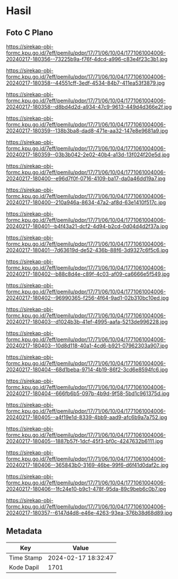 # Hasil

## Foto C Plano

https://sirekap-obj-formc.kpu.go.id/7eff/pemilu/pdpr/17/71/06/10/04/1771061004006-20240217-180356--73225b9a-f76f-4dcd-a996-c83e4f23c3b1.jpg

https://sirekap-obj-formc.kpu.go.id/7eff/pemilu/pdpr/17/71/06/10/04/1771061004006-20240217-180358--44551cff-3edf-4534-84b7-411ea53f3879.jpg

https://sirekap-obj-formc.kpu.go.id/7eff/pemilu/pdpr/17/71/06/10/04/1771061004006-20240217-180358--d8bd4d2d-a934-47c9-9613-449d4d366e2f.jpg

https://sirekap-obj-formc.kpu.go.id/7eff/pemilu/pdpr/17/71/06/10/04/1771061004006-20240217-180359--138b3ba8-dad8-471e-aa32-147e8e9681a9.jpg

https://sirekap-obj-formc.kpu.go.id/7eff/pemilu/pdpr/17/71/06/10/04/1771061004006-20240217-180359--03b3b042-2e02-40b4-a13d-13f024f20e5d.jpg

https://sirekap-obj-formc.kpu.go.id/7eff/pemilu/pdpr/17/71/06/10/04/1771061004006-20240217-180400--e96d7f0f-0716-4109-ba17-da0a46dd19a7.jpg

https://sirekap-obj-formc.kpu.go.id/7eff/pemilu/pdpr/17/71/06/10/04/1771061004006-20240217-180400--210a946a-8634-47a2-af8d-63e1410f517c.jpg

https://sirekap-obj-formc.kpu.go.id/7eff/pemilu/pdpr/17/71/06/10/04/1771061004006-20240217-180401--b4f43a21-dcf2-4d94-b2cd-0d04d4d2f37a.jpg

https://sirekap-obj-formc.kpu.go.id/7eff/pemilu/pdpr/17/71/06/10/04/1771061004006-20240217-180401--7d63619d-de52-436b-88f6-3d9327c6f5c6.jpg

https://sirekap-obj-formc.kpu.go.id/7eff/pemilu/pdpr/17/71/06/10/04/1771061004006-20240217-180402--b88c8d4e-c89f-4c03-af09-ca6666e5f549.jpg

https://sirekap-obj-formc.kpu.go.id/7eff/pemilu/pdpr/17/71/06/10/04/1771061004006-20240217-180402--96990365-f256-4f64-9ad1-02b310bc10ed.jpg

https://sirekap-obj-formc.kpu.go.id/7eff/pemilu/pdpr/17/71/06/10/04/1771061004006-20240217-180403--d1024b3b-41ef-4995-aafa-5213de996228.jpg

https://sirekap-obj-formc.kpu.go.id/7eff/pemilu/pdpr/17/71/06/10/04/1771061004006-20240217-180403--10d8d118-40a1-4cd6-b921-07962303a907.jpg

https://sirekap-obj-formc.kpu.go.id/7eff/pemilu/pdpr/17/71/06/10/04/1771061004006-20240217-180404--68d1beba-9714-4b19-86f2-3cd6e8594fc6.jpg

https://sirekap-obj-formc.kpu.go.id/7eff/pemilu/pdpr/17/71/06/10/04/1771061004006-20240217-180404--666fb6b5-097b-4b9d-9f58-5bd1c961375d.jpg

https://sirekap-obj-formc.kpu.go.id/7eff/pemilu/pdpr/17/71/06/10/04/1771061004006-20240217-180405--a4f19e1d-8339-4bb9-aad9-afc6b9a7a752.jpg

https://sirekap-obj-formc.kpu.go.id/7eff/pemilu/pdpr/17/71/06/10/04/1771061004006-20240217-180405--1887b57f-1dcf-45f3-bf0c-4247632b6111.jpg

https://sirekap-obj-formc.kpu.go.id/7eff/pemilu/pdpr/17/71/06/10/04/1771061004006-20240217-180406--365843b0-3169-46be-99f6-d6f41d0daf2c.jpg

https://sirekap-obj-formc.kpu.go.id/7eff/pemilu/pdpr/17/71/06/10/04/1771061004006-20240217-180406--1fc24e10-b9c1-478f-95da-89c9beb6c0b7.jpg

https://sirekap-obj-formc.kpu.go.id/7eff/pemilu/pdpr/17/71/06/10/04/1771061004006-20240217-180357--6147d4d8-e46e-4263-93ea-376b38d68d89.jpg


## Metadata

| Key        | Value               |
| ---------- | ------------------- |
| Time Stamp | 2024-02-17 18:32:47 |
| Kode Dapil | 1701                |



